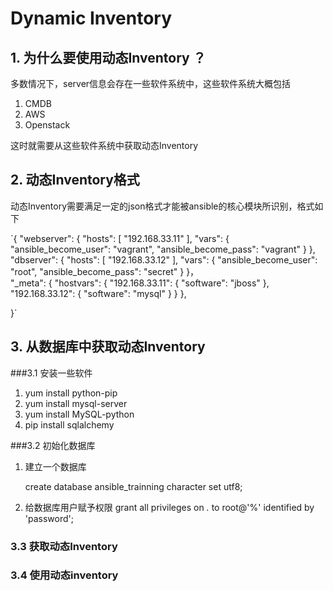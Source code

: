 # Dynamic Inventory
## 1. 为什么要使用动态Inventory ？

多数情况下，server信息会存在一些软件系统中，这些软件系统大概包括

1. CMDB
2. AWS
3. Openstack

这时就需要从这些软件系统中获取动态Inventory

## 2. 动态Inventory格式

动态Inventory需要满足一定的json格式才能被ansible的核心模块所识别，格式如下

`{
    "webserver": {
        "hosts": [
            "192.168.33.11"
        ], 
        "vars": {
            "ansible_become_user": "vagrant", 
            "ansible_become_pass": "vagrant"
        }
    }, 
    "dbserver": {
        "hosts": [
            "192.168.33.12"
        ], 
        "vars": {
            "ansible_become_user": "root", 
            "ansible_become_pass": "secret"
        }
    }，  
    "_meta": {
        "hostvars": {
            "192.168.33.11": {
                "software": "jboss"
            }, 
            "192.168.33.12": {
                "software": "mysql"
            }
        }
    }, 
    
}`



## 3. 从数据库中获取动态Inventory

###3.1 安装一些软件

1. yum install python-pip
2. yum install mysql-server
3. yum install MySQL-python
4. pip install sqlalchemy

###3.2 初始化数据库

1. 建立一个数据库 

   create database ansible_trainning character set utf8;

2. 给数据库用户赋予权限
   grant all privileges on *.* to root@'%' identified by 'password';
   
### 3.3 获取动态Inventory

### 3.4 使用动态inventory
   


